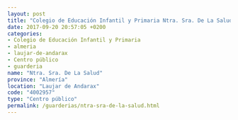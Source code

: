 ```yaml
---
layout: post
title: "Colegio de Educación Infantil y Primaria Ntra. Sra. De La Salud"
date: 2017-09-20 20:57:05 +0200
categories:
- Colegio de Educación Infantil y Primaria
- almeria
- laujar-de-andarax
- Centro público
- guarderia
name: "Ntra. Sra. De La Salud"
province: "Almería"
location: "Laujar de Andarax"
code: "4002957"
type: "Centro público"
permalink: /guarderias/ntra-sra-de-la-salud.html
---
```

